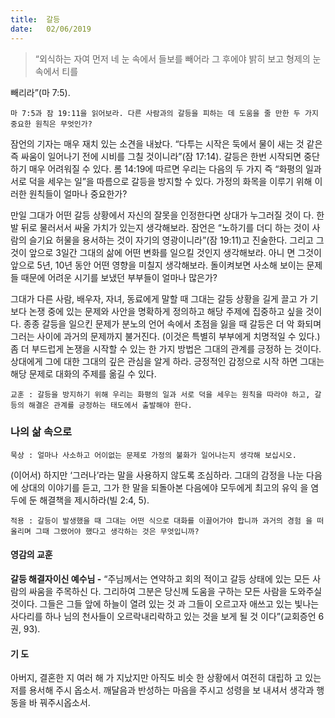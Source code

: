 ```yaml
---
title:  갈등
date:   02/06/2019
---
```


> <p></p>
>“외식하는 자여 먼저 네 눈 속에서 들보를 빼어라 그 후에야 밝히 보고 형제의 눈 속에서 티를
빼리라”(마 7:5).

`마 7:5과 잠 19:11을 읽어보라. 다른 사람과의 갈등을 피하는 데 도움을 줄 만한 두
가지 중요한 원칙은 무엇인가?`

잠언의 기자는 매우 재치 있는 소견을 내놨다. “다투는 시작은 둑에서 물이 새는 것
같은즉 싸움이 일어나기 전에 시비를 그칠 것이니라”(잠 17:14). 갈등은 한번 시작되면
중단하기 매우 어려워질 수 있다. 롬 14:19에 따르면 우리는 다음의 두 가지 즉 “화평의
일과 서로 덕을 세우는 일”을 따름으로 갈등을 방지할 수 있다. 가정의 화목을 이루기
위해 이러한 원칙들이 얼마나 중요한가?

만일 그대가 어떤 갈등 상황에서 자신의 잘못을 인정한다면 상대가 누그러질 것이
다. 한 발 뒤로 물러서서 싸울 가치가 있는지 생각해보라. 잠언은 “노하기를 더디 하는
것이 사람의 슬기요 허물을 용서하는 것이 자기의 영광이니라”(잠 19:11)고 진술한다.
그리고 그것이 앞으로 3일간 그대의 삶에 어떤 변화를 일으킬 것인지 생각해보라. 아니
면 그것이 앞으로 5년, 10년 동안 어떤 영향을 미칠지 생각해보라. 돌이켜보면 사소해
보이는 문제들 때문에 어려운 시기를 보냈던 부부들이 얼마나 많은가?

그대가 다른 사람, 배우자, 자녀, 동료에게 말할 때 그대는 갈등 상황을 길게 끌고 가
기보다 논쟁 중에 있는 문제와 사안을 명확하게 정의하고 해당 주제에 집중하고 싶을
것이다. 종종 갈등을 일으킨 문제가 분노의 언어 속에서 초점을 잃을 때 갈등은 더 악
화되며 그러는 사이에 과거의 문제까지 불거진다. (이것은 특별히 부부에게 치명적일
수 있다.) 좀 더 부드럽게 논쟁을 시작할 수 있는 한 가지 방법은 그대의 관계를 긍정하
는 것이다. 상대에게 그에 대한 그대의 깊은 관심을 알게 하라. 긍정적인 감정으로 시작
하면 그대는 해당 문제로 대화의 주제를 옮길 수 있다.

`교훈 : 갈등을 방지하기 위해 우리는 화평의 일과 서로 덕을 세우는 원칙을 따라야
하고, 갈등의 해결은 관계를 긍정하는 태도에서 출발해야 한다.`

### 나의 삶 속으로

`묵상 : 얼마나 사소하고 어이없는 문제로 가정의 불화가 일어나는지 생각해 보십시오.`

(이어서) 하지만 ‘그러나’라는 말을 사용하지 않도록 조심하라. 그대의 감정을 나눈
다음에 상대의 이야기를 듣고, 그가 한 말을 되돌아본 다음에야 모두에게 최고의 유익
을 염두에 둔 해결책을 제시하라(빌 2:4, 5).

`적용 : 갈등이 발생했을 때 그대는 어떤 식으로 대화를 이끌어가야 합니까 과거의 경험
을 떠올리며 그때 그랬어야 했다고 생각하는 것은 무엇입니까?`

#### 영감의 교훈

**갈등 해결자이신 예수님 -** “주님께서는 연약하고 회의
적이고 갈등 상태에 있는 모든 사람의 싸움을 주목하신
다. 그리하여 그분은 당신께 도움을 구하는 모든 사람을
도와주실 것이다. 그들은 그들 앞에 하늘이 열려 있는 것
과 그들이 오르고자 애쓰고 있는 빛나는 사다리를 하나
님의 천사들이 오르락내리락하고 있는 것을 보게 될 것
이다”(교회증언 6권, 93).

#### 기 도

아버지, 결혼한 지 여러 해
가 지났지만 아직도 비슷
한 상황에서 여전히 대립하
고 있는 저를 용서해 주시
옵소서. 깨달음과 반성하는
마음을 주시고 성령을 보
내셔서 생각과 행동을 바
꿔주시옵소서.